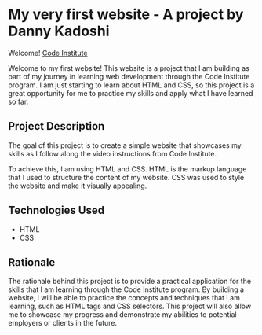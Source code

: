 # My very first website - A project by Danny Kadoshi

Welcome! [Code Institute](https://codeinstitute.net)

Welcome to my first website! This website is a project that I am building as part of my journey in learning web development through the Code Institute program. I am just starting to learn about HTML and CSS, so this project is a great opportunity for me to practice my skills and apply what I have learned so far.

## Project Description

The goal of this project is to create a simple website that showcases my skills as I follow along the video instructions from Code Institute. 

To achieve this, I am using HTML and CSS. HTML is the markup language that I used to structure the content of my website. CSS was used to style the website and make it visually appealing. 

## Technologies Used

* HTML
* CSS

## Rationale

The rationale behind this project is to provide a practical application for the skills that I am learning through the Code Institute program. By building a website, I will be able to practice the concepts and techniques that I am learning, such as HTML tags and CSS selectors. This project will also allow me to showcase my progress and demonstrate my abilities to potential employers or clients in the future.